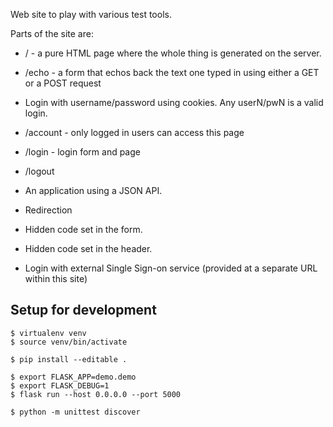 
Web site to play with various test tools.

Parts of the site are:

* /     - a pure HTML page where the whole thing is generated on the server.
* /echo - a form that echos back the text one typed in using either a GET or a POST request
* Login with username/password using cookies. Any userN/pwN is a valid login.
* /account - only logged in users can access this page
* /login   - login form and page
* /logout



* An application using a JSON API.
* Redirection
* Hidden code set in the form.
* Hidden code set in the header.
* Login with external Single Sign-on service (provided at a separate URL within this site)




Setup for development
----------------------
```
$ virtualenv venv
$ source venv/bin/activate

$ pip install --editable .

$ export FLASK_APP=demo.demo
$ export FLASK_DEBUG=1
$ flask run --host 0.0.0.0 --port 5000

$ python -m unittest discover
```

